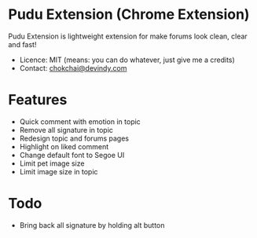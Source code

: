 Pudu Extension (Chrome Extension)
=================================
Pudu Extension is lightweight extension for make forums look clean, clear and fast!

* Licence: MIT (means: you can do whatever, just give me a credits)
* Contact: chokchai@devindy.com

Features
========

* Quick comment with emotion in topic
* Remove all signature in topic
* Redesign topic and forums pages
* Highlight on liked comment
* Change default font to Segoe UI
* Limit pet image size
* Limit image size in topic

Todo
====

* Bring back all signature by holding alt button

